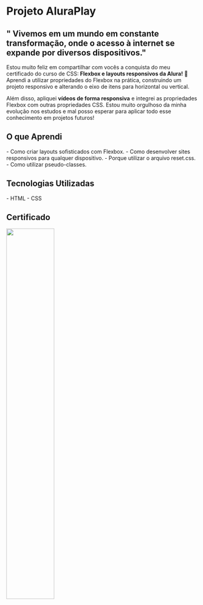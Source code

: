 <h1> Projeto AluraPlay </h1>

<h2> " Vivemos em um mundo em constante transformação, onde o acesso à internet se expande por diversos dispositivos." </h2>
<p> Estou muito feliz em compartilhar com vocês a conquista do meu certificado do curso de CSS: <strong>Flexbox e layouts responsivos da Alura!</strong> 🎉 Aprendi a utilizar propriedades do Flexbox na prática, construindo um projeto responsivo e alterando o eixo de itens para horizontal ou vertical.</p>

<p> Além disso, apliquei <strong>vídeos de forma responsiva</strong> e integrei as propriedades Flexbox com outras propriedades CSS. Estou muito orgulhoso da minha evolução nos estudos e mal posso esperar para aplicar todo esse conhecimento em projetos futuros!</p>

<h2> O que Aprendi </h2>
- Como criar layouts sofisticados com Flexbox.
- Como desenvolver sites responsivos para qualquer dispositivo.
- Porque utilizar o arquivo reset.css.
- Como utilizar pseudo-classes.

<h2> Tecnologias Utilizadas </h2>
- HTML
- CSS

<h2> Certificado </h2>
<span aling="center">
  <img src="https://github.com/user-attachments/assets/c7c89f2c-2aff-4deb-88e1-5cd52c23e975" width="50%"/>
</span>
